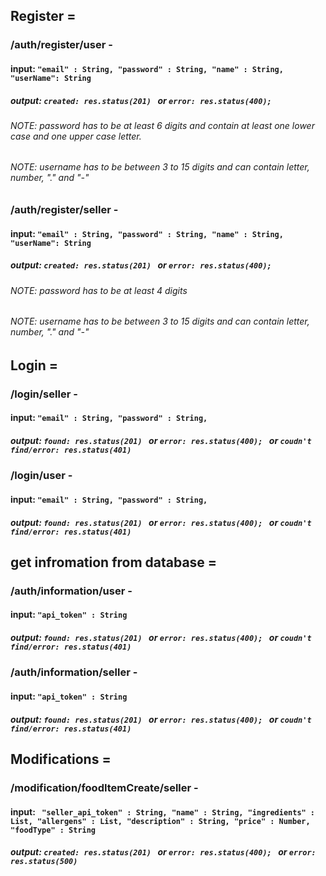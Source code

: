 ## Register = 

###   /auth/register/user -
####  input: ``` "email" : String, "password" : String, "name" : String, "userName": String ```
##### output: ```created: res.status(201) ``` or ```error: res.status(400); ```
###### NOTE: password has to be at least 6 digits and contain at least one lower case and one upper case letter.
###### NOTE: username has to be between 3 to 15 digits and can contain letter, number, "." and "-"

###   /auth/register/seller -
####  input: ``` "email" : String, "password" : String, "name" : String, "userName": String ```
##### output: ```created: res.status(201) ``` or ```error: res.status(400); ```
###### NOTE: password has to be at least 4 digits
###### NOTE: username has to be between 3 to 15 digits and can contain letter, number, "." and "-"


## Login = 

###   /login/seller -
####  input: ``` "email" : String, "password" : String, ```
##### output: ```found: res.status(201) ``` or ```error: res.status(400); ``` or ``` coudn't find/error: res.status(401) ```

###   /login/user -
####  input: ``` "email" : String, "password" : String, ```
##### output: ```found: res.status(201) ``` or ```error: res.status(400); ``` or ``` coudn't find/error: res.status(401) ```

## get infromation from database =

###   /auth/information/user - 
####  input: ``` "api_token" : String ```
##### output: ```found: res.status(201) ``` or ```error: res.status(400); ``` or ``` coudn't find/error: res.status(401) ```

###   /auth/information/seller - 
####  input: ``` "api_token" : String ```
##### output: ```found: res.status(201) ``` or ```error: res.status(400); ``` or ``` coudn't find/error: res.status(401) ```


## Modifications = 

###   /modification/foodItemCreate/seller -
####  input: ``` "seller_api_token" : String, "name" : String, "ingredients" : List, "allergens" : List, "description" : String, "price" : Number, "foodType" : String```
##### output: ```created: res.status(201) ``` or ```error: res.status(400); ``` or ``` error: res.status(500) ```